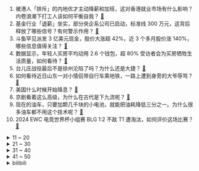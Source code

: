 1. 被港人「排斥」的内地优才主动降薪和加班，这对香港就业市场有什么影响？内卷浪潮下打工人该如何平衡自我？ [:link:](https://www.zhihu.com/question/660694126)
2. 基金行业「退薪」坐实，部分央企系公司已启动，标准线 300 万元，这背后释放了哪些信号？有何警示作用？ [:link:](https://www.zhihu.com/question/660710277)
3. 斗鱼罕见派发 3 亿美元现金，股价大涨超 42%，近 3 个多月股价涨 140%，哪些信息值得关注？ [:link:](https://www.zhihu.com/question/660696342)
4. 数据显示，年轻人买房平均动用 2.6 个钱包，超 80% 受访者会为买房牺牲生活质量，如何看待？ [:link:](https://www.zhihu.com/question/660717466)
5. 台儿庄战役最后不是徐州沦陷了吗？为什么还是大捷？ [:link:](https://www.zhihu.com/question/406245397)
6. 如何看待近日山东一对小情侣带自行车乘地铁，一路上遭到身旁的大爷辱骂？ [:link:](https://www.zhihu.com/question/660350837)
7. 美国什么时候开始降息？ [:link:](https://www.zhihu.com/question/658564350)
8. 京剧看着这么高级，为什么在古代是下九流呢？ [:link:](https://www.zhihu.com/question/656928921)
9. 现在的油车，只要加颗几千块的小电池，就能把油耗降低三分之一。为什么很多油车都不用这个技术呢？ [:link:](https://www.zhihu.com/question/652140838)
10. 2024 EWC 电竞世界杯小组赛 BLG 1:2 不敌 T1 遭淘汰，如何评价这场比赛？ [:link:](https://www.zhihu.com/question/660752634)
<details>
<summary>11 ~ 20</summary>

11. 网传嫦娥六号返回速度达到「31 马赫」，如何看待自媒体称「31马赫让世界其他各国都变得更文明」？ [:link:](https://www.zhihu.com/question/660444936)
12. 沈阳发生持刀伤人案致 3 死 1 伤，警方通报「犯罪嫌疑人有精神病史」，其是否需要承担法律责任？ [:link:](https://www.zhihu.com/question/660747446)
13. 如何看待英伟达、微软和苹果的市值超过A股？ [:link:](https://www.zhihu.com/question/658293201)
14. 丰田给员工涨薪，未来或将每周工作 4 天，未来丰田汽车在中国市场还能有竞争力吗，会不会变贵？ [:link:](https://www.zhihu.com/question/660424004)
15. 40岁程序员老公被裁员了，还能找什么工作？ [:link:](https://www.zhihu.com/question/629182594)
16. 美国黑奴一年能吃上百斤肉是真的假的？ [:link:](https://www.zhihu.com/question/645178079)
17. 网友举报校领导与学生不正当关系，西交大回应「警方的调查结果是此举报系造谣 」，真实情况如何？ [:link:](https://www.zhihu.com/question/660639236)
18. 特斯拉首次进入政府采购，Model Y 入围江苏省政府新能源用车采购目录，透露哪些信息？ [:link:](https://www.zhihu.com/question/660696339)
19. 湖南桃源县一家四口被害，警方通报「系邻里纠纷引发，嫌疑人已被抓获」，如何从法律角度解读这一案件？ [:link:](https://www.zhihu.com/question/660687806)
20. 大三女生退房租遭辱骂后喝农药自杀，二审判房东赔偿 19 万元，这一判决是否合理？如何从法律角度解读？ [:link:](https://www.zhihu.com/question/660698449)
</details>
<details>
<summary>21 ~ 30</summary>

21. 《绝区零》上线，大家开服体验怎么样？ [:link:](https://www.zhihu.com/question/660692979)
22. 什么是「全能自恋」？从「全能自恋」到「健康自恋」是否需要经历「接纳不完美」这个阶段？ [:link:](https://www.zhihu.com/question/660624635)
23. 为什么《英雄联盟》里没有AD帽子？ [:link:](https://www.zhihu.com/question/630382600)
24. 面对不懂的问题，职场新人应该如何寻求帮助，同时避免给他人造成负担？ [:link:](https://www.zhihu.com/question/658821380)
25. 有哪些奇特口味的冰激凌？ [:link:](https://www.zhihu.com/question/25066063)
26. 在银行闯多大祸算祸？ [:link:](https://www.zhihu.com/question/659830284)
27. 女子网购 1 斤见手青 1 天吃完后中毒致幻「看见小人乱跑」，中毒后如何急救？怎么分辨有毒菌菇？ [:link:](https://www.zhihu.com/question/660647354)
28. 拳击的动作看起来简单，为什么还要学？ [:link:](https://www.zhihu.com/question/433451128)
29. 全国已有498 所高校开设人工智能本科专业，当下扎堆报考，四年后就业前景如何？ [:link:](https://www.zhihu.com/question/660210563)
30. 狄仁杰和宋慈相比，谁的推理能力在你心中更胜一筹？ [:link:](https://www.zhihu.com/question/660712482)
</details>
<details>
<summary>31 ~ 40</summary>

31. 高中英语在120到130区间的建议学英语专业吗？ [:link:](https://www.zhihu.com/question/660651656)
32. 很多海鲜不用任何调料直接吃就很好吃，那为什么感觉古代似乎吃海鲜的并不多？ [:link:](https://www.zhihu.com/question/659454780)
33. 夏天到了，开车有什么需要注意的吗？ [:link:](https://www.zhihu.com/question/458396839)
34. 工作有前景、外形姣好，父母层面也无负担，为何我还会有强烈的「生存焦虑」？ [:link:](https://www.zhihu.com/question/660302982)
35. 有没有一本书，讲述了数学的整个起源发展史？ [:link:](https://www.zhihu.com/question/503239973)
36. 炎炎夏日，如何选择一把合适的电风扇？ [:link:](https://www.zhihu.com/question/646907646)
37. 如何评价邱礼涛执导，谢霆锋、张学友主演的动作电影《海关战线》？ [:link:](https://www.zhihu.com/question/660178783)
38. 请问作为一个老师，遇到那种骨子里坏的学生，且家长也不配合教育的，应该怎么办？ [:link:](https://www.zhihu.com/question/656085377)
39. 印股突破 80000 点之际，市场人士预计「全年有望涨 20%」，如何看待印度股市再创历史新高？ [:link:](https://www.zhihu.com/question/660712732)
40. 王俊凯主演电影《野孩子》提档后又撤档，档期变化会带来哪些影响？ [:link:](https://www.zhihu.com/question/660657460)
</details>
<details>
<summary>41 ~ 50</summary>

41. 如何看待2024年7月4日A股市场行情？ [:link:](https://www.zhihu.com/question/660596204)
42. 该不该加领导的微信？加的话用什么理由呢？ [:link:](https://www.zhihu.com/question/660471994)
43. 对于快45岁的中年人拳击散打摔跤综合格斗哪个更加适合？ [:link:](https://www.zhihu.com/question/659596092)
44. 为什么足利义昭只是辞掉了将军职务而能安享晚年，而丰臣秀赖要切腹呢？ [:link:](https://www.zhihu.com/question/620517277)
45. 在三国魏蜀吴里随机抽取108位武将与水浒里108位好汉相比，哪个更强？ [:link:](https://www.zhihu.com/question/408868759)
46. 欧洲杯历史上哪场比赛最经典？ [:link:](https://www.zhihu.com/question/658802094)
47. 去游泳馆游泳需要淋浴后再下水吗？ [:link:](https://www.zhihu.com/question/660323865)
48. 如何看待华东师范大学将举办「量子与老子论坛」，邀请国内外教授讨论老子思维与 AI？ [:link:](https://www.zhihu.com/question/660658477)
49. 除了西瓜外，夏天还有哪些香甜可口的当季水果？ [:link:](https://www.zhihu.com/question/656217374)
50. 如何评价咒术回战263话(262下半话)? [:link:](https://www.zhihu.com/question/660704774)
</details><details>
<summary>bilibili</summary>

</details>